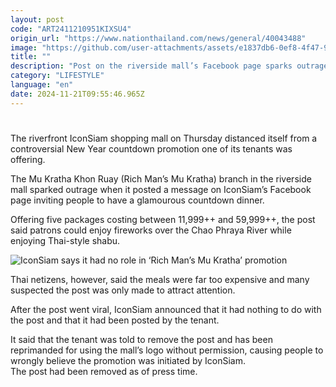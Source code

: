 ```yaml
---
layout: post
code: "ART2411210951KIXSU4"
origin_url: "https://www.nationthailand.com/news/general/40043488"
image: "https://github.com/user-attachments/assets/e1837db6-0ef8-4f47-949f-f397dea2ade7"
title: ""
description: "Post on the riverside mall’s Facebook page sparks outrage, with many saying the prices were ridiculously high and some suspecting it was a marketing stunt"
category: "LIFESTYLE"
language: "en"
date: 2024-11-21T09:55:46.965Z
---
```


# 









The riverfront IconSiam shopping mall on Thursday distanced itself from a controversial New Year countdown promotion one of its tenants was offering.

The Mu Kratha Khon Ruay (Rich Man’s Mu Kratha) branch in the riverside mall sparked outrage when it posted a message on IconSiam’s Facebook page inviting people to have a glamourous countdown dinner.

Offering five packages costing between 11,999++ and 59,999++, the post said patrons could enjoy fireworks over the Chao Phraya River while enjoying Thai-style shabu.

  ![IconSiam says it had no role in ‘Rich Man’s Mu Kratha’ promotion](https://github.com/user-attachments/assets/79b37133-fc71-4535-9555-e033503a4d49)

Thai netizens, however, said the meals were far too expensive and many suspected the post was only made to attract attention.

After the post went viral, IconSiam announced that it had nothing to do with the post and that it had been posted by the tenant.

It said that the tenant was told to remove the post and has been reprimanded for using the mall’s logo without permission, causing people to wrongly believe the promotion was initiated by IconSiam.  
The post had been removed as of press time.